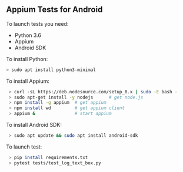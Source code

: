 ## Appium Tests for Android

To launch tests you need:
 - Python 3.6
 - Appium
 - Android SDK
 
 To install Python:
 ```bash
 > sudo apt install python3-minimal
```
 
 To install Appium:
 
 ```bash
  > curl -sL https://deb.nodesource.com/setup_8.x | sudo -E bash -
  > sudo apt-get install -y nodejs      # get node.js
  > npm install -g appium  # get appium
  > npm install wd         # get appium client
  > appium &               # start appium 
  ```

To install Android SDK:
```bash
 > sudo apt update && sudo apt install android-sdk
```

To launch test:
```bash
 > pip install requirements.txt
 > pytest tests/test_log_text_box.py
```